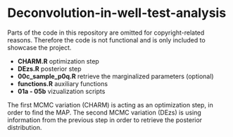 # Deconvolution-in-well-test-analysis

Parts of the code in this repository are omitted for copyright-related reasons. Therefore the code is not functional and is only included to showcase the project.

* __CHARM.R__ optimization step
* __DEzs.R__ posterior step
* __00c_sample_p0q.R__ retrieve the marginalized parameters (optional)
* __functions.R__ auxiliary functions
* __01a - 05b__ vizualization scripts

The first MCMC variation (CHARM) is acting as an optimization step, in order to find the MAP. The second MCMC variation (DEzs) is using information from the previous step in order to retrieve the posterior distribution.
